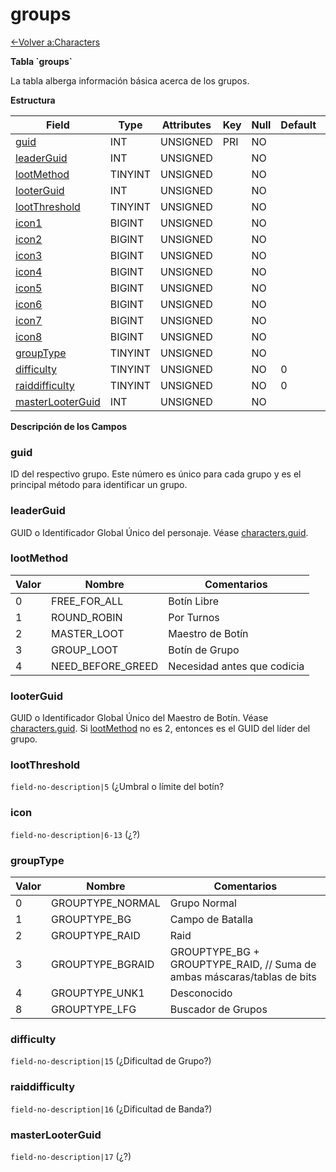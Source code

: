 # groups

[<-Volver a:Characters](database-characters.md)

**Tabla \`groups\`**

La tabla alberga información básica acerca de los grupos.

**Estructura**

| Field                  | Type    | Attributes | Key | Null | Default | Extra | Comment |
| ---------------------- | ------- | ---------- | --- | ---- | ------- | ----- | ------- |
| [guid][1]              | INT     | UNSIGNED   | PRI | NO   |         |       |         |
| [leaderGuid][2]        | INT     | UNSIGNED   |     | NO   |         |       |         |
| [lootMethod][3]        | TINYINT | UNSIGNED   |     | NO   |         |       |         |
| [looterGuid][4]        | INT     | UNSIGNED   |     | NO   |         |       |         |
| [lootThreshold][5]     | TINYINT | UNSIGNED   |     | NO   |         |       |         |
| [icon1][6]             | BIGINT  | UNSIGNED   |     | NO   |         |       |         |
| [icon2][7]             | BIGINT  | UNSIGNED   |     | NO   |         |       |         |
| [icon3][8]             | BIGINT  | UNSIGNED   |     | NO   |         |       |         |
| [icon4][9]             | BIGINT  | UNSIGNED   |     | NO   |         |       |         |
| [icon5][10]            | BIGINT  | UNSIGNED   |     | NO   |         |       |         |
| [icon6][11]            | BIGINT  | UNSIGNED   |     | NO   |         |       |         |
| [icon7][12]            | BIGINT  | UNSIGNED   |     | NO   |         |       |         |
| [icon8][13]            | BIGINT  | UNSIGNED   |     | NO   |         |       |         |
| [groupType][14]        | TINYINT | UNSIGNED   |     | NO   |         |       |         |
| [difficulty][15]       | TINYINT | UNSIGNED   |     | NO   | 0       |       |         |
| [raiddifficulty][16]   | TINYINT | UNSIGNED   |     | NO   | 0       |       |         |
| [masterLooterGuid][17] | INT     | UNSIGNED   |     | NO   |         |       |         |

[1]: #guid
[2]: #leaderguid
[3]: #lootmethod
[4]: #looterguid
[5]: #lootthreshold
[6]: #icon
[7]: #icon
[8]: #icon
[9]: #icon
[10]: #icon
[11]: #icon
[12]: #icon
[13]: #icon
[14]: #grouptype
[15]: #difficulty
[16]: #raiddifficulty
[17]: #masterlooterguid

**Descripción de los Campos**

### guid

ID del respectivo grupo. Este número es único para cada grupo y es el principal método para identificar un grupo.

### leaderGuid

GUID o Identificador Global Único del personaje. Véase [characters.guid](characters#guid).

### lootMethod

| Valor | Nombre              | Comentarios                          |
|------ | ------------------- | ------------------------------------ |
| 0     | FREE_FOR_ALL        | Botín Libre                          |
| 1     | ROUND_ROBIN         | Por Turnos                           |
| 2     | MASTER_LOOT         | Maestro de Botín                     |
| 3     | GROUP_LOOT          | Botín de Grupo                       |
| 4     | NEED_BEFORE_GREED   | Necesidad antes que codicia          |

### looterGuid

GUID o Identificador Global Único del Maestro de Botín. Véase [characters.guid](characters#guid).
Si [lootMethod](groups#lootmethod) no es 2, entonces es el GUID del líder del grupo.

### lootThreshold

`field-no-description|5` (¿Umbral o límite del botín?

### icon

`field-no-description|6-13` (¿?)

### groupType

| Valor | Nombre             | Comentarios                                                              |
|------ | ------------------ | ------------------------------------------------------------------------ |
| 0     | GROUPTYPE_NORMAL   | Grupo Normal                                                             |
| 1     | GROUPTYPE_BG       | Campo de Batalla                                                         |
| 2     | GROUPTYPE_RAID     | Raid                                                                     |
| 3     | GROUPTYPE_BGRAID   | GROUPTYPE_BG + GROUPTYPE_RAID, // Suma de ambas máscaras/tablas de bits  |
| 4     | GROUPTYPE_UNK1     | Desconocido                                                              |
| 8     | GROUPTYPE_LFG      | Buscador de Grupos                                                       |

### difficulty

`field-no-description|15` (¿Dificultad de Grupo?)

### raiddifficulty

`field-no-description|16` (¿Dificultad de Banda?)

### masterLooterGuid

`field-no-description|17` (¿?)
